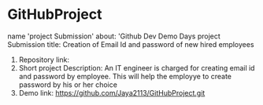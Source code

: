 # GitHubProject
name 'project Submission'
about: 'Github Dev Demo Days project Submission
title: Creation of Email Id and password of new hired employees
1. Repository link: 
2. Short project Description: An IT engineer is charged for creating email id and password by employee. This will help the employye to create password by his or her choice 
3. Demo link: https://github.com/Jaya2113/GitHubProject.git
